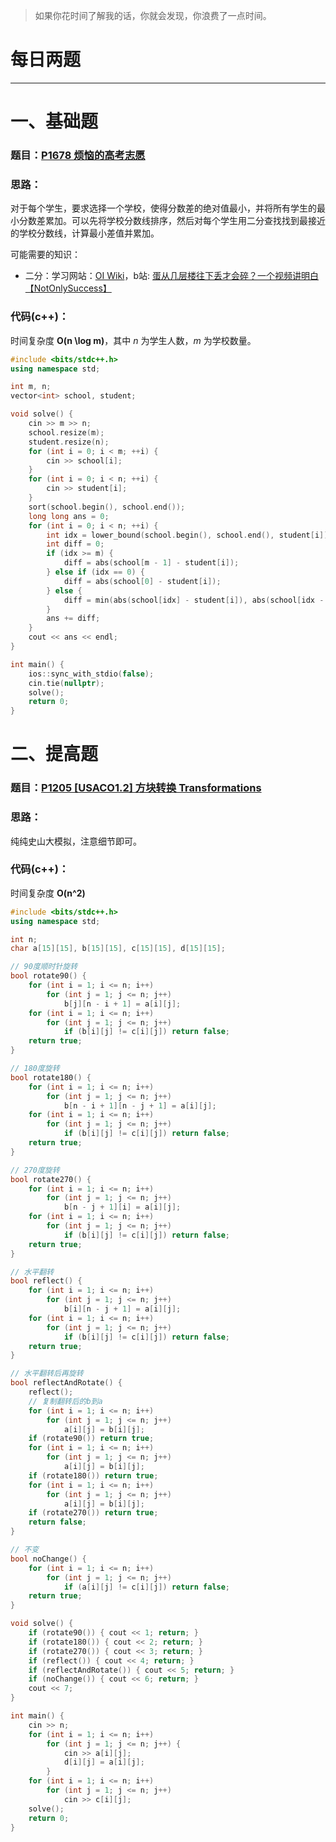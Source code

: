 >如果你花时间了解我的话，你就会发现，你浪费了一点时间。

# 每日两题
---


# 一、基础题
### 题目：[P1678 烦恼的高考志愿](https://www.luogu.com.cn/problem/P1678)

### 思路：

对于每个学生，要求选择一个学校，使得分数差的绝对值最小，并将所有学生的最小分数差累加。可以先将学校分数线排序，然后对每个学生用二分查找找到最接近的学校分数线，计算最小差值并累加。

可能需要的知识：
- 二分：学习网站：[OI Wiki](https://oi-wiki.org/basic/binary/)，b站: [蛋从几层楼往下丢才会碎？一个视频讲明白【NotOnlySuccess】](https://www.bilibili.com/video/BV1DzXzYPEYT/?spm_id_from=333.337.search-card.all.click&vd_source=933c136d6897dbf20ff125fb1209208f) 

### 代码(c++)：
时间复杂度 **O(n \log m)**，其中 $n$ 为学生人数，$m$ 为学校数量。

```cpp
#include <bits/stdc++.h>
using namespace std;

int m, n;
vector<int> school, student;

void solve() {
    cin >> m >> n;
    school.resize(m);
    student.resize(n);
    for (int i = 0; i < m; ++i) {
        cin >> school[i];
    }
    for (int i = 0; i < n; ++i) {
        cin >> student[i];
    }
    sort(school.begin(), school.end());
    long long ans = 0;
    for (int i = 0; i < n; ++i) {
        int idx = lower_bound(school.begin(), school.end(), student[i]) - school.begin();
        int diff = 0;
        if (idx >= m) {
            diff = abs(school[m - 1] - student[i]);
        } else if (idx == 0) {
            diff = abs(school[0] - student[i]);
        } else {
            diff = min(abs(school[idx] - student[i]), abs(school[idx - 1] - student[i]));
        }
        ans += diff;
    }
    cout << ans << endl;
}

int main() {
    ios::sync_with_stdio(false);
    cin.tie(nullptr);
    solve();
    return 0;
}
```

# 二、提高题
### 题目：[P1205 [USACO1.2] 方块转换 Transformations](https://www.luogu.com.cn/problem/P1205)

### 思路：
纯纯史山大模拟，注意细节即可。

### 代码(c++)：
时间复杂度 **O(n^2)**  

```cpp
#include <bits/stdc++.h>
using namespace std;

int n;
char a[15][15], b[15][15], c[15][15], d[15][15];

// 90度顺时针旋转
bool rotate90() {
    for (int i = 1; i <= n; i++)
        for (int j = 1; j <= n; j++)
            b[j][n - i + 1] = a[i][j];
    for (int i = 1; i <= n; i++)
        for (int j = 1; j <= n; j++)
            if (b[i][j] != c[i][j]) return false;
    return true;
}

// 180度旋转
bool rotate180() {
    for (int i = 1; i <= n; i++)
        for (int j = 1; j <= n; j++)
            b[n - i + 1][n - j + 1] = a[i][j];
    for (int i = 1; i <= n; i++)
        for (int j = 1; j <= n; j++)
            if (b[i][j] != c[i][j]) return false;
    return true;
}

// 270度旋转
bool rotate270() {
    for (int i = 1; i <= n; i++)
        for (int j = 1; j <= n; j++)
            b[n - j + 1][i] = a[i][j];
    for (int i = 1; i <= n; i++)
        for (int j = 1; j <= n; j++)
            if (b[i][j] != c[i][j]) return false;
    return true;
}

// 水平翻转
bool reflect() {
    for (int i = 1; i <= n; i++)
        for (int j = 1; j <= n; j++)
            b[i][n - j + 1] = a[i][j];
    for (int i = 1; i <= n; i++)
        for (int j = 1; j <= n; j++)
            if (b[i][j] != c[i][j]) return false;
    return true;
}

// 水平翻转后再旋转
bool reflectAndRotate() {
    reflect();
    // 复制翻转后的b到a
    for (int i = 1; i <= n; i++)
        for (int j = 1; j <= n; j++)
            a[i][j] = b[i][j];
    if (rotate90()) return true;
    for (int i = 1; i <= n; i++)
        for (int j = 1; j <= n; j++)
            a[i][j] = b[i][j];
    if (rotate180()) return true;
    for (int i = 1; i <= n; i++)
        for (int j = 1; j <= n; j++)
            a[i][j] = b[i][j];
    if (rotate270()) return true;
    return false;
}

// 不变
bool noChange() {
    for (int i = 1; i <= n; i++)
        for (int j = 1; j <= n; j++)
            if (a[i][j] != c[i][j]) return false;
    return true;
}

void solve() {
    if (rotate90()) { cout << 1; return; }
    if (rotate180()) { cout << 2; return; }
    if (rotate270()) { cout << 3; return; }
    if (reflect()) { cout << 4; return; }
    if (reflectAndRotate()) { cout << 5; return; }
    if (noChange()) { cout << 6; return; }
    cout << 7;
}

int main() {
    cin >> n;
    for (int i = 1; i <= n; i++)
        for (int j = 1; j <= n; j++) {
            cin >> a[i][j];
            d[i][j] = a[i][j];
        }
    for (int i = 1; i <= n; i++)
        for (int j = 1; j <= n; j++)
            cin >> c[i][j];
    solve();
    return 0;
}
```

